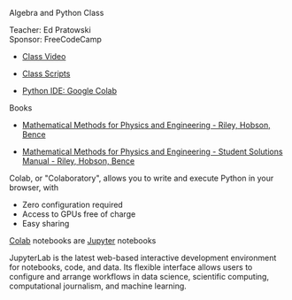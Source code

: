 Algebra and Python Class

Teacher: Ed Pratowski<br>
Sponsor: FreeCodeCamp<br>

- [Class Video](https://www.youtube.com/watch?v=i7vOAcUo5iA)

- [Class Scripts](https://github.com/edatfreecodecamp/python-math/tree/main/Algebra-with-Python)

- [Python IDE: Google Colab](https://colab.research.google.com)
 
Books

* [Mathematical Methods for Physics and Engineering - Riley, Hobson, Bence](https://www.cambridge.org/core/books/mathematical-methods-for-physics-and-engineering/911A43AE1CF224743D32707FCC4AE0EB)

* [Mathematical Methods for Physics and Engineering - Student Solutions Manual - Riley, Hobson, Bence](https://www.cambridge.org/highereducation/books/student-solution-manual-for-mathematical-methods-for-physics-and-engineering-third-edition/1D37BB529AEA8F3DA59E31EC7C7039C0?chapterId=CBO9780511816130A009#contents)

Colab, or "Colaboratory", allows you to write and execute Python in your browser, with
- Zero configuration required
- Access to GPUs free of charge
- Easy sharing

[Colab](https://colab.research.google.com) notebooks are [Jupyter](https://jupyter.org) notebooks 

JupyterLab is the latest web-based interactive development environment for notebooks, code, and data. Its flexible interface allows users to configure and arrange workflows in data science, scientific computing, computational journalism, and machine learning. 


